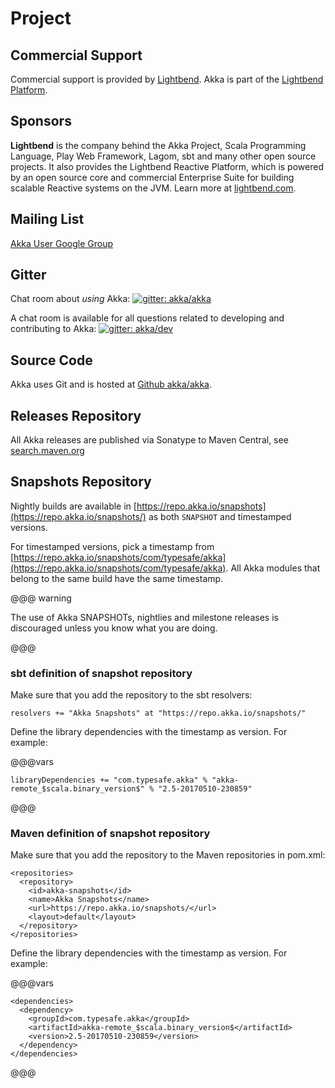 # Project

## Commercial Support

Commercial support is provided by [Lightbend](http://www.lightbend.com).
Akka is part of the [Lightbend Platform](http://www.lightbend.com/platform).

## Sponsors

**Lightbend** is the company behind the Akka Project, Scala Programming Language,
Play Web Framework, Lagom, sbt and many other open source projects. 
It also provides the Lightbend Reactive Platform, which is powered by an open source core and commercial Enterprise Suite for building scalable Reactive systems on the JVM. Learn more at [lightbend.com](http://www.lightbend.com).

## Mailing List

[Akka User Google Group](http://groups.google.com/group/akka-user)

## Gitter

Chat room about *using* Akka: [![gitter: akka/akka](https://img.shields.io/badge/gitter%3A-akka%2Fakka-blue.svg?style=flat-square)](https://gitter.im/akka/akka)

A chat room is available for all questions related to developing and contributing to Akka: [![gitter: akka/dev](https://img.shields.io/badge/gitter%3A-akka%2Fdev-blue.svg?style=flat-square)](https://gitter.im/akka/dev)


## Source Code

Akka uses Git and is hosted at [Github akka/akka](https://github.com/akka/akka).

## Releases Repository

All Akka releases are published via Sonatype to Maven Central, see
[search.maven.org](http://search.maven.org/#search%7Cga%7C1%7Cg%3A%22com.typesafe.akka%22)

## Snapshots Repository

Nightly builds are available in [https://repo.akka.io/snapshots](https://repo.akka.io/snapshots/) as both `SNAPSHOT` and
timestamped versions.

For timestamped versions, pick a timestamp from
[https://repo.akka.io/snapshots/com/typesafe/akka](https://repo.akka.io/snapshots/com/typesafe/akka).
All Akka modules that belong to the same build have the same timestamp.

@@@ warning

The use of Akka SNAPSHOTs, nightlies and milestone releases is discouraged unless you know what you are doing.

@@@

### sbt definition of snapshot repository

Make sure that you add the repository to the sbt resolvers:

```
resolvers += "Akka Snapshots" at "https://repo.akka.io/snapshots/"
```

Define the library dependencies with the timestamp as version. For example:

@@@vars
```
libraryDependencies += "com.typesafe.akka" % "akka-remote_$scala.binary_version$" % "2.5-20170510-230859"
```
@@@

### Maven definition of snapshot repository

Make sure that you add the repository to the Maven repositories in pom.xml:

```
<repositories>
  <repository>
    <id>akka-snapshots</id>
    <name>Akka Snapshots</name>
    <url>https://repo.akka.io/snapshots/</url>
    <layout>default</layout>
  </repository>
</repositories>
```

Define the library dependencies with the timestamp as version. For example:

@@@vars
```
<dependencies>
  <dependency>
    <groupId>com.typesafe.akka</groupId>
    <artifactId>akka-remote_$scala.binary_version$</artifactId>
    <version>2.5-20170510-230859</version>
  </dependency>
</dependencies>
```
@@@
